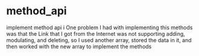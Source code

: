 # method_api
implement method api 
i One problem I had with implementing this methods was that the Link that I got from the Internet was not supporting adding, modulating, and deleting, so I used another array, stored the data in it, and then worked with the new array to implement the methods
